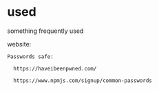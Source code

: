 # used
something frequently used 

  website:

    Passwords safe:
  
      https://haveibeenpwned.com/
    
      https://www.npmjs.com/signup/common-passwords
